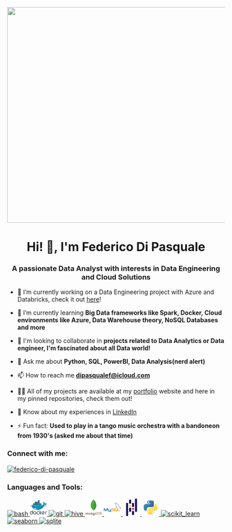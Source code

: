
<img align="center" width="1000" height="500" src="https://github.com/FedeDipa91/FedeDipa91/assets/81366296/826a6ec1-549f-4894-850e-81cf0d1fdb33">


<h1 align="center">Hi! 👋, I'm Federico Di Pasquale</h1>
<h3 align="center">A passionate Data Analyst with interests in Data Engineering and Cloud Solutions</h3>


- 🔭 I’m currently working on a Data Engineering project with Azure and Databricks, check it out [here](https://)! 

- 🌱 I’m currently learning  **Big Data frameworks like Spark, Docker, Cloud environments like Azure, Data Warehouse theory, NoSQL Databases and more**

- 👯 I'm looking to collaborate in **projects related to Data Analytics or Data engineer, I'm fascinated about all Data world!**

- 💬 Ask me about **Python, SQL, PowerBI, Data Analysis(nerd alert)**

- 📫 How to reach me **dipasqualef@icloud.com**

- 👨‍💻 All of my projects are available at my [portfolio](https) website and here in my pinned repositories, check them out!

- 📄 Know about my experiences in [LinkedIn](https://www.linkedin.com/in/federico-di-pasquale/)

- ⚡ Fun fact: **Used to play in a tango music orchestra with a bandoneon from 1930's (asked me about that time)**

<h3 align="left">Connect with me:</h3>
<p align="left">
<a href="https://www.linkedin.com/in/federico-di-pasquale/" target="blank"><img align="center" src="https://raw.githubusercontent.com/rahuldkjain/github-profile-readme-generator/master/src/images/icons/Social/linked-in-alt.svg" alt="federico-di-pasquale" height="30" width="40" /></a>
</p>

<h3 align="left">Languages and Tools:</h3>
<p align="left"> <a href="https://www.gnu.org/software/bash/" target="_blank" rel="noreferrer"> <img src="https://www.vectorlogo.zone/logos/gnu_bash/gnu_bash-icon.svg" alt="bash" width="40" height="40"/> </a> <a href="https://www.docker.com/" target="_blank" rel="noreferrer"> <img src="https://raw.githubusercontent.com/devicons/devicon/master/icons/docker/docker-original-wordmark.svg" alt="docker" width="40" height="40"/> </a> <a href="https://git-scm.com/" target="_blank" rel="noreferrer"> <img src="https://www.vectorlogo.zone/logos/git-scm/git-scm-icon.svg" alt="git" width="40" height="40"/> </a> <a href="https://hive.apache.org/" target="_blank" rel="noreferrer"> <img src="https://www.vectorlogo.zone/logos/apache_hive/apache_hive-icon.svg" alt="hive" width="40" height="40"/> </a> <a href="https://www.mongodb.com/" target="_blank" rel="noreferrer"> <img src="https://raw.githubusercontent.com/devicons/devicon/master/icons/mongodb/mongodb-original-wordmark.svg" alt="mongodb" width="40" height="40"/> </a> <a href="https://www.mysql.com/" target="_blank" rel="noreferrer"> <img src="https://raw.githubusercontent.com/devicons/devicon/master/icons/mysql/mysql-original-wordmark.svg" alt="mysql" width="40" height="40"/> </a> <a href="https://pandas.pydata.org/" target="_blank" rel="noreferrer"> <img src="https://raw.githubusercontent.com/devicons/devicon/2ae2a900d2f041da66e950e4d48052658d850630/icons/pandas/pandas-original.svg" alt="pandas" width="40" height="40"/> </a> <a href="https://www.python.org" target="_blank" rel="noreferrer"> <img src="https://raw.githubusercontent.com/devicons/devicon/master/icons/python/python-original.svg" alt="python" width="40" height="40"/> </a> <a href="https://scikit-learn.org/" target="_blank" rel="noreferrer"> <img src="https://upload.wikimedia.org/wikipedia/commons/0/05/Scikit_learn_logo_small.svg" alt="scikit_learn" width="40" height="40"/> </a> <a href="https://seaborn.pydata.org/" target="_blank" rel="noreferrer"> <img src="https://seaborn.pydata.org/_images/logo-mark-lightbg.svg" alt="seaborn" width="40" height="40"/> </a> <a href="https://www.sqlite.org/" target="_blank" rel="noreferrer"> <img src="https://www.vectorlogo.zone/logos/sqlite/sqlite-icon.svg" alt="sqlite" width="40" height="40"/> </a> </p>
